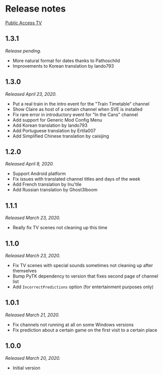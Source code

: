 # Release notes

[Public Access TV](./)

## 1.3.1

*Release pending.*

* More natural format for dates thanks to Pathoschild
* Improvements to Korean translation by lando793

## 1.3.0

*Released April 23, 2020.*

* Put a real train in the intro event for the "Train Timetable" channel
* Show Claire as host of a certain channel when SVE is installed
* Fix rare error in introductory event for "In the Cans" channel
* Add support for Generic Mod Config Menu
* Add Korean translation by lando793
* Add Portuguese translation by Ertila007
* Add Simplified Chinese translation by caisijing

## 1.2.0

*Released April 8, 2020.*

* Support Android platform
* Fix issues with translated channel titles and days of the week
* Add French translation by Inu'tile
* Add Russian translation by Ghost3lboom

## 1.1.1

*Released March 23, 2020.*

* Really fix TV scenes not cleaning up this time

## 1.1.0

*Released March 23, 2020.*

* Fix TV scenes with special sounds sometimes not cleaning up after themselves
* Bump PyTK dependency to version that fixes second page of channel list
* Add `IncorrectPredictions` option (for entertainment purposes only)

## 1.0.1

*Released March 21, 2020.*

* Fix channels not running at all on some Windows versions
* Fix prediction about a certain game on the first visit to a certain place

## 1.0.0

*Released March 20, 2020.*

* Initial version
